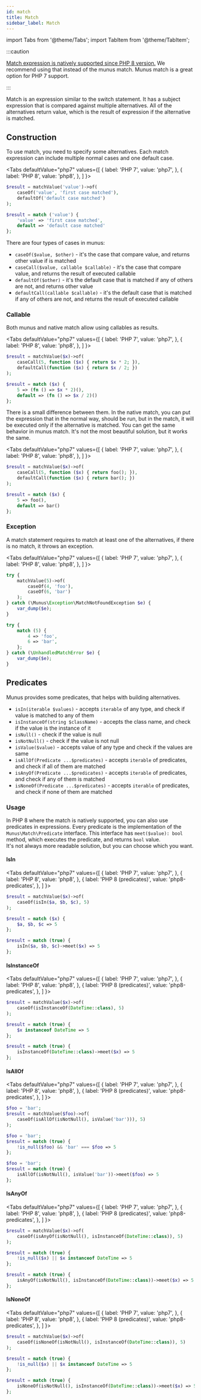 ```yaml
---
id: match
title: Match
sidebar_label: Match
---
```


import Tabs from '@theme/Tabs';
import TabItem from '@theme/TabItem';

:::caution

[Match expression is natively supported since PHP 8 version.](https://www.php.net/manual/en/control-structures.match.php) We recommend using that instead of the munus match. Munus match is a great option for PHP 7 support.

:::

Match is an expression similar to the switch statement. It has a subject expression that is compared against multiple alternatives. All of the alternatives return value, which is the result of expression if the alternative is matched.

## Construction

To use match, you need to specify some alternatives. Each match expression can include multiple normal cases and one default case.

<Tabs
  defaultValue="php7"
  values={[
    { label: 'PHP 7', value: 'php7', },
    { label: 'PHP 8', value: 'php8', },
  ]
}>
<TabItem value="php7">

```php
$result = matchValue('value')->of(
    caseOf('value', 'first case matched'),
    defaultOf('default case matched')
);
```

</TabItem>
<TabItem value="php8">

```php
$result = match ('value') {
    'value' => 'first case matched',
    default => 'default case matched'
};
```

</TabItem>
</Tabs>

There are four types of cases in munus:

- `caseOf($value, $other)` - it's the case that compare value, and returns other value if is matched
- `caseCall($value, callable $callable)` - it's the case that compare value, and returns the result of executed callable
- `defaultOf($other)` - it's the default case that is matched if any of others are not, and returns other value
- `defaultCall(callable $callable)` - it's the default case that is matched if any of others are not, and returns the result of executed callable

### Callable

Both munus and native match allow using callables as results.

<Tabs
  defaultValue="php7"
  values={[
    { label: 'PHP 7', value: 'php7', },
    { label: 'PHP 8', value: 'php8', },
  ]
}>
<TabItem value="php7">

```php
$result = matchValue($x)->of(
    caseCall(5, function ($x) { return $x * 2; }),
    defaultCall(function ($x) { return $x / 2; })
);
```

</TabItem>
<TabItem value="php8">

```php
$result = match ($x) {
    5 => (fn () => $x * 2)(),
    default => (fn () => $x / 2)()
};
```

</TabItem>
</Tabs>

There is a small difference between them. In the native match, you can put the expression that in the normal way, should be run, but in the match, it will be executed only if the alternative is matched. You can get the same behavior in munus match. It's not the most beautiful solution, but it works the same.

<Tabs
  defaultValue="php7"
  values={[
    { label: 'PHP 7', value: 'php7', },
    { label: 'PHP 8', value: 'php8', },
  ]
}>
<TabItem value="php7">

```php
$result = matchValue($x)->of(
    caseCall(5, function ($x) { return foo(); }),
    defaultCall(function ($x) { return bar(); })
);
```

</TabItem>
<TabItem value="php8">

```php
$result = match ($x) {
    5 => foo(),
    default => bar()
};
```

</TabItem>
</Tabs>

### Exception

A match statement requires to match at least one of the alternatives, if there is no match, it throws an exception.

<Tabs
  defaultValue="php7"
  values={[
    { label: 'PHP 7', value: 'php7', },
    { label: 'PHP 8', value: 'php8', },
  ]
}>
<TabItem value="php7">

```php
try {
    matchValue(5)->of(
        caseOf(4, 'foo'),
        caseOf(6, 'bar')
    );
} catch (\Munus\Exception\MatchNotFoundException $e) {
    var_dump($e);
}
```

</TabItem>
<TabItem value="php8">

```php
try {
    match (5) {
        4 => 'foo',
        6 => 'bar',
    };
} catch (\UnhandledMatchError $e) {
    var_dump($e);
}
```

</TabItem>
</Tabs>

## Predicates

Munus provides some predicates, that helps with building alternatives.

- `isIn(iterable $values)` - accepts `iterable` of any type, and check if value is matched to any of them
- `isInstanceOf(string $className)` - accepts the class name, and check if the value is the instance of it
- `isNull()` - check if the value is null
- `isNotNull()` - check if the value is not null
- `isValue($value)` - accepts value of any type and check if the values are same
- `isAllOf(Predicate ...$predicates)` - accepts `iterable` of predicates, and check if all of them are matched
- `isAnyOf(Predicate ...$predicates)` - accepts `iterable` of predicates, and check if any of them is matched
- `isNoneOf(Predicate ...$predicates)` - accepts `iterable` of predicates, and check if none of them are matched

### Usage

In PHP 8 where the match is natively supported, you can also use predicates in expressions. Every predicate is the implementation of the `Munus\Match\Predicate` interface. This interface has `meet($value): bool` method, which executes the predicate, and returns `bool` value.  
It's not always more readable solution, but you can choose which you want.

#### IsIn
  
<Tabs
  defaultValue="php7"
  values={[
    { label: 'PHP 7', value: 'php7', },
    { label: 'PHP 8', value: 'php8', },
    { label: 'PHP 8 (predicates)', value: 'php8-predicates', },
  ]
}>
<TabItem value="php7">

```php
$result = matchValue($x)->of(
    caseOf(isIn($a, $b, $c), 5)
);
```

</TabItem>
<TabItem value="php8">

```php
$result = match ($x) {
    $a, $b, $c => 5
};
```

</TabItem>

<TabItem value="php8-predicates">

```php
$result = match (true) {
    isIn($a, $b, $c)->meet($x) => 5
};
```

</TabItem>
</Tabs>

#### IsInstanceOf
  
<Tabs
  defaultValue="php7"
  values={[
    { label: 'PHP 7', value: 'php7', },
    { label: 'PHP 8', value: 'php8', },
    { label: 'PHP 8 (predicates)', value: 'php8-predicates', },
  ]
}>
<TabItem value="php7">

```php
$result = matchValue($x)->of(
    caseOf(isInstanceOf(DateTime::class), 5)
);
```

</TabItem>
<TabItem value="php8">

```php
$result = match (true) {
    $x instanceof DateTime => 5
};
```

</TabItem>

<TabItem value="php8-predicates">

```php
$result = match (true) {
    isInstanceOf(DateTime::class)->meet($x) => 5
};
```

</TabItem>
</Tabs>

#### IsAllOf

<Tabs
  defaultValue="php7"
  values={[
    { label: 'PHP 7', value: 'php7', },
    { label: 'PHP 8', value: 'php8', },
    { label: 'PHP 8 (predicates)', value: 'php8-predicates', },
  ]
}>
<TabItem value="php7">

```php
$foo = 'bar';
$result = matchValue($foo)->of(
    caseOf(isAllOf(isNotNull(), isValue('bar'))), 5)
);
```

</TabItem>
<TabItem value="php8">

```php
$foo = 'bar';
$result = match (true) {
    !is_null($foo) && 'bar' === $foo => 5
};
```

</TabItem>

<TabItem value="php8-predicates">

```php
$foo = 'bar';
$result = match (true) {
    isAllOf(isNotNull(), isValue('bar'))->meet($foo) => 5
};
```

</TabItem>
</Tabs>

#### IsAnyOf
  
<Tabs
  defaultValue="php7"
  values={[
    { label: 'PHP 7', value: 'php7', },
    { label: 'PHP 8', value: 'php8', },
    { label: 'PHP 8 (predicates)', value: 'php8-predicates', },
  ]
}>
<TabItem value="php7">

```php
$result = matchValue($x)->of(
    caseOf(isAnyOf(isNotNull(), isInstanceOf(DateTime::class)), 5)
);
```

</TabItem>
<TabItem value="php8">

```php
$result = match (true) {
    !is_null($x) || $x instanceof DateTime => 5
};
```

</TabItem>

<TabItem value="php8-predicates">

```php
$result = match (true) {
    isAnyOf(isNotNull(), isInstanceOf(DateTime::class))->meet($x) => 5
};
```

</TabItem>
</Tabs>

#### IsNoneOf
  
<Tabs
  defaultValue="php7"
  values={[
    { label: 'PHP 7', value: 'php7', },
    { label: 'PHP 8', value: 'php8', },
    { label: 'PHP 8 (predicates)', value: 'php8-predicates', },
  ]
}>
<TabItem value="php7">

```php
$result = matchValue($x)->of(
    caseOf(isNoneOf(isNotNull(), isInstanceOf(DateTime::class)), 5)
);
```

</TabItem>
<TabItem value="php8">

```php
$result = match (true) {
    !is_null($x) || $x instanceof DateTime => 5
};
```

</TabItem>

<TabItem value="php8-predicates">

```php
$result = match (true) {
    isNoneOf(isNotNull(), isInstanceOf(DateTime::class))->meet($x) => 5
};
```

</TabItem>
</Tabs>
